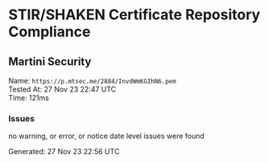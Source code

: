# STIR/SHAKEN Certificate Repository Compliance

## Martini Security

Name: `https://p.mtsec.me/2884/InvdWmKGIhN6.pem`\
Tested At: 27 Nov 23 22:47 UTC\
Time: 121ms

### Issues

no warning, or error, or notice date level issues were found

Generated: 27 Nov 23 22:56 UTC